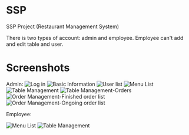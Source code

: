 # SSP
 SSP Project (Restaurant Management System)
 
 There is two types of account: admin and employee. Employee can't add and edit table and user. 
 
# Screenshots
Admin:
![Log in](https://user-images.githubusercontent.com/4330756/115950076-b4b64700-a50b-11eb-9300-b165b32d255a.png)
![Basic Information](https://user-images.githubusercontent.com/4330756/115950074-b3851a00-a50b-11eb-96dc-a7a75d458e64.png)
![User list](https://user-images.githubusercontent.com/4330756/115950078-b54edd80-a50b-11eb-9f7d-35550475cb08.png)
![Menu List](https://user-images.githubusercontent.com/4330756/115950075-b41db080-a50b-11eb-8ecd-817456e8c4b6.png)
![Table Management](https://user-images.githubusercontent.com/4330756/115950072-b253ed00-a50b-11eb-9359-e5f7ab82b96e.png)
![Table Management-Orders](https://user-images.githubusercontent.com/4330756/115950077-b54edd80-a50b-11eb-810c-37ecbe6e616d.png)
![Order Management-Finished order list](https://user-images.githubusercontent.com/4330756/115950079-b5e77400-a50b-11eb-819d-6c2b4cd610ea.png)
![Order Management-Ongoing order list](https://user-images.githubusercontent.com/4330756/115950080-b6800a80-a50b-11eb-97f4-7ff2db80f679.png)

Employee:

![Menu List](https://user-images.githubusercontent.com/4330756/115950241-addc0400-a50c-11eb-95cf-0821bf065fd4.png)
![Table Management](https://user-images.githubusercontent.com/4330756/115950239-acaad700-a50c-11eb-9e9f-d8d1f513c3a5.png)

